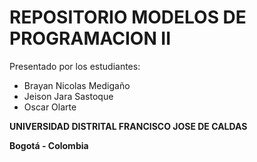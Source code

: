 # REPOSITORIO MODELOS DE PROGRAMACION II

Presentado por los estudiantes:

  - Brayan Nicolas Medigaño
  - Jeison Jara Sastoque
  - Oscar Olarte


**UNIVERSIDAD DISTRITAL FRANCISCO JOSE DE CALDAS**

**Bogotá - Colombia**
